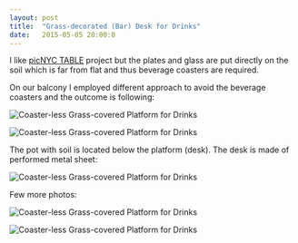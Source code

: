 ```yaml
---
layout: post
title:  "Grass-decorated (Bar) Desk for Drinks"
date:   2015-05-05 20:00:0
---
```


I like [picNYC TABLE](http://haikocornelissen.com/work/picnyc-table/) project but the plates and glass are put directly on the soil which is far from flat and thus beverage coasters are required.

On our balcony I employed different approach to avoid the beverage coasters and the outcome is following:

![Coaster-less Grass-covered Platform for Drinks]({{site.baseurl}}/images/2015-05-05-grass-table/04.jpg "Coaster-less Grass-covered Platform for Drinks")

![Coaster-less Grass-covered Platform for Drinks]({{site.baseurl}}/images/2015-05-05-grass-table/03.jpg "Coaster-less Grass-covered Platform for Drinks")

The pot with soil is located below the platform (desk). The desk is made of performed metal sheet:

![Coaster-less Grass-covered Platform for Drinks]({{site.baseurl}}/images/2015-05-05-grass-table/11.jpg "Coaster-less Grass-covered Platform for Drinks")

Few more photos:

![Coaster-less Grass-covered Platform for Drinks]({{site.baseurl}}/images/2015-05-05-grass-table/07.jpg "Coaster-less Grass-covered Platform for Drinks")

![Coaster-less Grass-covered Platform for Drinks]({{site.baseurl}}/images/2015-05-05-grass-table/08.jpg "Coaster-less Grass-covered Platform for Drinks")
